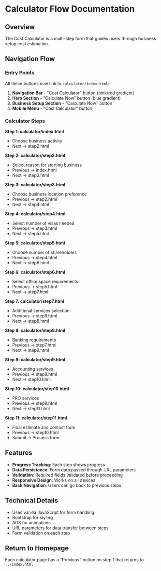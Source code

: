 # Calculator Flow Documentation

## Overview
The Cost Calculator is a multi-step form that guides users through business setup cost estimation.

## Navigation Flow

### Entry Points
All these buttons now link to `calculator/index.html`:
1. **Navigation Bar** - "Cost Calculator" button (pink/red gradient)
2. **Hero Section** - "Calculate Now" button (blue gradient)
3. **Business Setup Section** - "Calculate Now" button
4. **Mobile Menu** - "Cost Calculator" button

### Calculator Steps

**Step 1: calculator/index.html**
- Choose business activity
- Next → step2.html

**Step 2: calculator/step2.html**
- Select reason for starting business
- Previous → index.html
- Next → step3.html

**Step 3: calculator/step3.html**
- Choose business location preference
- Previous → step2.html
- Next → step4.html

**Step 4: calculator/step4.html**
- Select number of visas needed
- Previous → step3.html
- Next → step5.html

**Step 5: calculator/step5.html**
- Choose number of shareholders
- Previous → step4.html
- Next → step6.html

**Step 6: calculator/step6.html**
- Select office space requirements
- Previous → step5.html
- Next → step7.html

**Step 7: calculator/step7.html**
- Additional services selection
- Previous → step6.html
- Next → step8.html

**Step 8: calculator/step8.html**
- Banking requirements
- Previous → step7.html
- Next → step9.html

**Step 9: calculator/step9.html**
- Accounting services
- Previous → step8.html
- Next → step10.html

**Step 10: calculator/step10.html**
- PRO services
- Previous → step9.html
- Next → step11.html

**Step 11: calculator/step11.html**
- Final estimate and contact form
- Previous → step10.html
- Submit → Process form

## Features

- **Progress Tracking**: Each step shows progress
- **Data Persistence**: Form data passed through URL parameters
- **Validation**: Required fields validated before proceeding
- **Responsive Design**: Works on all devices
- **Back Navigation**: Users can go back to previous steps

## Technical Details

- Uses vanilla JavaScript for form handling
- Bootstrap for styling
- AOS for animations
- URL parameters for data transfer between steps
- Form validation on each step

## Return to Homepage

Each calculator page has a "Previous" button on step 1 that returns to `../index.html`
